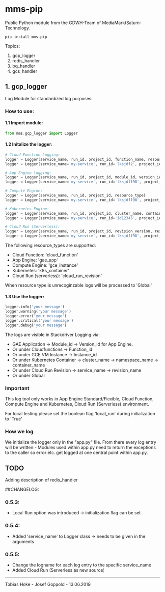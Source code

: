# mms-pip
Public Python module from the GDWH-Team of MediaMarktSaturn-Technology.
```
pip install mms-pip
```
Topics:
1. gcp_logger
2. redis_handler
3. bq_handler
4. gcs_handler



## 1. gcp_logger

Log Module for standardized log purposes.

### How to use:

#### 1.1 Import module:

```python
from mms.gcp_logger import Logger
```

#### 1.2 Initalize the logger:

```python
# Cloud Function Logging:
logger = Logger(service_name, run_id, project_id, function_name, resource_type)
logger = Logger(service_name='my-service', run_id='lksjdf2', project_id='my-project-id', function_name='ppx-price-updates-de-gcs-bq', resource_type='cloud_function')

# App Engine Logging:
logger = Logger(service_name, run_id, project_id, module_id, version_id, resource_type)
logger = Logger(service_name='my-service', run_id='lksjdfl98', project_id='v135-5683-alice-ksk-explore', module_id='app-flex-sample-service', version_id='v0.0.1', resource_type='gae_app')

# Compute Engine:
logger = Logger(service_name, run_id, project_id, resource_type)
logger = Logger(service_name='my-service', run_id='lksjdfl98', project_id='v135-5683-alice-ksk-explore', resource_type='gce_instance')

# Kubernetes Engine: 
logger = Logger(service_name, run_id, project_id, cluster_name, container_name, location, namespace_name, resource_type)
logger = Logger(service_name='my-service', run_id='id12345', project_id='v135-5683-alice-ksk-explore', cluster_name='jg-k8-testcluster', container_name=CONTAINER_NAME, location=ZONE, namespace_name='default', resource_type='k8s_container')

# Cloud Run (Serverless):
logger = Logger(service_name, run_id, project_id, revision_version, resource_type)
logger = Logger(service_name='my-service', run_id='lksjdfl98', project_id='v135-5683-alice-ksk-explore', revision_version='my-service-00003', resource_type='cloud_run_revision')

```


The following resource_types are supported:

- Cloud Function: 'cloud_function'
- App Engine: 'gae_app'
- Compute Engine: 'gce_instance'
- Kubernetes: 'k8s_container'
- Cloud Run (serverless): 'cloud_run_revision'

When resource type is unrecoginzable logs will be processed to 'Global'


#### 1.3 Use the logger:

```python
logger.info('your message')
logger.warning('your message')
logger.error('your message')
logger.critical('your message')
logger.debug('your message')
```

The logs are visible in Stackdriver Logging via:
- GAE Application -> Module_id -> Version_id for App Engine.
- Or under Cloudfunctions -> Function_id
- Or under GCE VM Instance -> Instance_id
- Or under Kubernetes Container -> cluster_name -> namespace_name -> container_name 
- Or under Cloud Run Revision -> service_name -> revision_name 
- Or under Global

### Important

This log tool only works in App Engine Standard/Flexible, Cloud Function, Compute Engine and Kubernetes, Cloud Run (Serverless) environment.

For local testing please set the boolean flag 'local_run' during initialization to 'True'

### How we log

We initialize the logger only in the "app.py" file. From there every log entry will be written - Modules used within app.py need to return the exceptions to the caller so
error etc. get logged at one central point within app.py.


## TODO
Adding description of redis_handler




##CHANGELOG:

### 0.5.3:

 - Local Run option was introduced -> initialization flag can be set


### 0.5.4: 

- Added 'service_name' to Logger class -> needs to be given in the arguments


### 0.5.5:

- Change the logname for each log entry to the specific service_name
- Added Cloud Run (Serverless as new source)


***
Tobias Hoke - Josef Goppold - 13.06.2019
